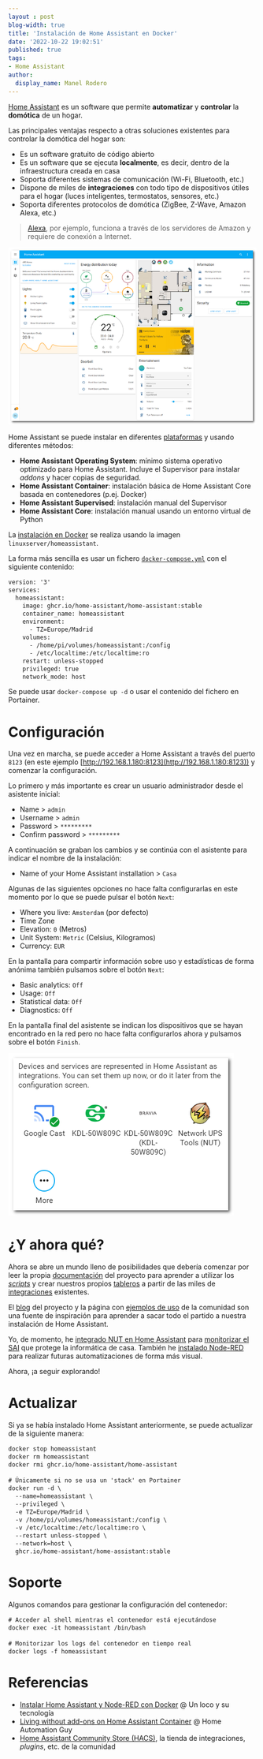 ```yaml
---
layout : post
blog-width: true
title: 'Instalación de Home Assistant en Docker'
date: '2022-10-22 19:02:51'
published: true
tags:
- Home Assistant
author:
  display_name: Manel Rodero
---
```


[Home Assistant](https://www.home-assistant.io/) es un software que permite **automatizar** y **controlar** la **domótica** de un hogar.

Las principales ventajas respecto a otras soluciones existentes para controlar la domótica del hogar son:

* Es un software gratuito de código abierto
* Es un software que se ejecuta **localmente**, es decir, dentro de la infraestructura creada en casa
* Soporta diferentes sistemas de comunicación (Wi-Fi, Bluetooth, etc.)
* Dispone de miles de **integraciones** con todo tipo de dispositivos útiles para el hogar (luces inteligentes, termostatos, sensores, etc.)
* Soporta diferentes protocolos de domótica (ZigBee, Z-Wave, Amazon Alexa, etc.)

> [Alexa](https://alexa.amazon.com), por ejemplo, funciona a través de los servidores de Amazon y requiere de conexión a Internet.

![Home Assistant][1]

Home Assistant se puede instalar en diferentes [plataformas](https://www.home-assistant.io/installation/) y usando diferentes métodos:

* **Home Assistant Operating System**: mínimo sistema operativo optimizado para Home Assistant. Incluye el Supervisor para instalar _addons_ y hacer copias de seguridad.
* **Home Assistant Container**: instalación básica de Home Assistant Core basada en contenedores (p.ej. Docker)
* **Home Assistant Supervised**: instalación manual del Supervisor
* **Home Assistant Core**: instalación manual usando un entorno virtual de Python

La [instalación en Docker](https://hub.docker.com/r/linuxserver/homeassistant) se realiza usando la imagen `linuxserver/homeassistant`.

La forma más sencilla es usar un fichero [`docker-compose.yml`](https://www.home-assistant.io/installation/raspberrypi#docker-compose) con el siguiente contenido:

```
version: '3'
services:
  homeassistant:
    image: ghcr.io/home-assistant/home-assistant:stable
    container_name: homeassistant
    environment:
      - TZ=Europe/Madrid
    volumes:
      - /home/pi/volumes/homeassistant:/config
      - /etc/localtime:/etc/localtime:ro
    restart: unless-stopped
    privileged: true
    network_mode: host
```

Se puede usar `docker-compose up -d` o usar el contenido del fichero en Portainer.

# Configuración

Una vez en marcha, se puede acceder a Home Assistant a través del puerto `8123` (en este ejemplo [http://192.168.1.180:8123](http://192.168.1.180:8123)) y comenzar la configuración.

Lo primero y más importante es crear un usuario administrador desde el asistente inicial:

* Name > `admin`
* Username > `admin`
* Password > `*********`
* Confirm password > `*********`

A continuación se graban los cambios y se continúa con el asistente para indicar el nombre de la instalación:

* Name of your Home Assistant installation > `Casa`

Algunas de las siguientes opciones no hace falta configurarlas en este momento por lo que se puede pulsar el botón `Next`:

* Where you live: `Amsterdam` (por defecto)
* Time Zone
* Elevation: `0` (Metros)
* Unit System: `Metric` (Celsius, Kilogramos)
* Currency: `EUR`

En la pantalla para compartir información sobre uso y estadísticas de forma anónima también pulsamos sobre el botón `Next`:

* Basic analytics: `Off`
* Usage: `Off`
* Statistical data: `Off`
* Diagnostics: `Off`

En la pantalla final del asistente se indican los dispositivos que se hayan encontrado en la red pero no hace falta configurarlos ahora y pulsamos sobre el botón `Finish`.

![Dispositivos en Home Assistant][2]

# ¿Y ahora qué?

Ahora se abre un mundo lleno de posibilidades que debería comenzar por leer la propia [documentación](https://www.home-assistant.io/docs/) del proyecto para aprender a utilizar los [_scripts_](https://www.home-assistant.io/docs/scripts/) y crear nuestros propios [tableros](https://www.home-assistant.io/dashboards/) a partir de las miles de [integraciones](https://www.home-assistant.io/integrations/) existentes.

El [blog](https://www.home-assistant.io/blog/) del proyecto y la página con [ejemplos de uso](https://www.home-assistant.io/examples/) de la comunidad son una fuente de inspiración para aprender a sacar todo el partido a nuestra instalación de Home Assistant.

Yo, de momento, he [integrado NUT en Home Assistant](integrar-nut-en-home-assistant) para [monitorizar el SAI](monitorizar-un-sai-ups-desde-una-raspberry-pi) que protege la informática de casa. También he [instalado Node-RED](instalacion-de-nodered-en-docker) para realizar futuras automatizaciones de forma más visual.

Ahora, ¡a seguir explorando!

# Actualizar

Si ya se había instalado Home Assistant anteriormente, se puede actualizar de la siguiente manera:

```
docker stop homeassistant
docker rm homeassistant
docker rmi ghcr.io/home-assistant/home-assistant

# Únicamente si no se usa un 'stack' en Portainer
docker run -d \
  --name=homeassistant \
  --privileged \
  -e TZ=Europe/Madrid \
  -v /home/pi/volumes/homeassistant:/config \
  -v /etc/localtime:/etc/localtime:ro \
  --restart unless-stopped \
  --network=host \
  ghcr.io/home-assistant/home-assistant:stable
```

# Soporte

Algunos comandos para gestionar la configuración del contenedor:

```
# Acceder al shell mientras el contenedor está ejecutándose
docker exec -it homeassistant /bin/bash

# Monitorizar los logs del contenedor en tiempo real
docker logs -f homeassistant
```

# Referencias

* [Instalar Home Assistant y Node-RED con Docker](https://youtu.be/wi2b5ZcySuc) @ Un loco y su tecnología
* [Living without add-ons on Home Assistant Container](https://www.youtube.com/watch?v=DV_OD4OPKno) @ Home Automation Guy
* [Home Assistant Community Store (HACS)](https://hacs.xyz/), la tienda de integraciones, _plugins_, etc. de la comunidad

[1]: /assets/img/blog/2022-10-22_image_1.png "Home Assistant"
[2]: /assets/img/blog/2022-10-22_image_2.png "Dispositivos en HA"

